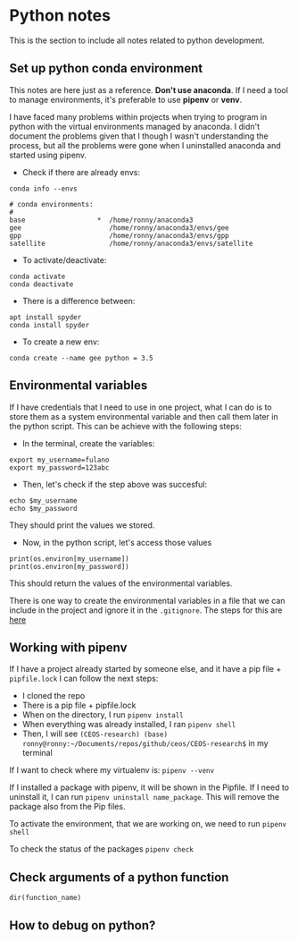# Python notes

This is the section to include all notes related to python development.


## **Set up python conda environment**

This notes are here just as a reference. **Don't use anaconda**. If I need
a tool to manage environments, it's preferable to use **pipenv** or **venv**.

I have faced many problems within projects when trying to program in python
with the virtual environments managed by anaconda. I didn't document the
problems given that I though I wasn't understanding the process, but all the
problems were gone when I uninstalled anaconda and started using pipenv.

 - Check if there are already envs:
 
```
conda info --envs

# conda environments:
#
base                  *  /home/ronny/anaconda3
gee                      /home/ronny/anaconda3/envs/gee
gpp                      /home/ronny/anaconda3/envs/gpp
satellite                /home/ronny/anaconda3/envs/satellite
```

 - To activate/deactivate:
 
```
conda activate
conda deactivate
```

 - There is a difference between:
 
```
apt install spyder
conda install spyder
```

 - To create a new env:
 
```
conda create --name gee python = 3.5
```

## Environmental variables

If I have credentials that I need to use in one project, what I can do is to
store them as a system environmental variable and then call them later in the
python script. This can be achieve with the following steps:

 - In the terminal, create the variables:

```
export my_username=fulano
export my_password=123abc
```

 - Then, let's check if the step above was succesful:

```
echo $my_username
echo $my_password
```

They should print the values we stored.

 - Now, in the python script, let's access those values

```
print(os.environ[my_username])
print(os.environ[my_password])
```

This should return the values of the environmental variables.

There is one way to create the environmental variables in a file that we can 
include in the project and ignore it in the `.gitignore`. The steps for this
are [here](https://developer.vonage.com/blog/21/10/01/python-environment-variables-a-primer#:~:text=Environment%20variables%20are%20variables%20you,it%20connects%20to%20the%20API.)

## Working with pipenv

If I have a project already started by someone else, and it have a pip file +
`pipfile.lock` I can follow the next steps: 

 - I cloned the repo
 - There is a pip file + pipfile.lock
 - When on the directory, I run `pipenv install`
 - When everything was already installed, I ran `pipenv shell`
 - Then, I will see `(CEOS-research) (base) ronny@ronny:~/Documents/repos/github/ceos/CEOS-research$` in my terminal
 
 If I want to check where my virtualenv is: `pipenv --venv`
 
 If I installed a package with pipenv, it will be shown in the Pipfile. If I 
 need to uninstall it, I can run `pipenv uninstall name_package`. This will 
 remove the package also from the Pip files.
 
 To activate the environment, that we are working on, we need to run `pipenv shell`
 
 To check the status of the packages `pipenv check`

## Check arguments of a python function

```
dir(function_name)
```

## How to debug on python?













